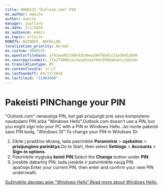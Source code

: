 ```yaml
---
title: 9000233 "Outlook.com" PIN
ms.author: daeite
author: daeite
manager: joallard
ms.date: 3/1/2019
ms.audience: Admin
ms.topic: article
ROBOTS: NOINDEX, NOFOLLOW
localization_priority: Normal
ms.custom: 9000233
ms.openlocfilehash: af81ead91c865d2b36ea20476b91c51e36452690
ms.sourcegitcommit: ffe2f489b1ac3aae62aa784c959da6a41c3261eb
ms.translationtype: MT
ms.contentlocale: lt-LT
ms.lasthandoff: 04/17/2019
ms.locfileid: "31903600"
---
```

# <a name="change-your-pin"></a><span data-ttu-id="d5deb-102">Pakeisti PIN</span><span class="sxs-lookup"><span data-stu-id="d5deb-102">Change your PIN</span></span>

<span data-ttu-id="d5deb-103">"Outlook.com" nenaudoja PIN, bet gali prisijungti prie savo kompiuterio naudodami PIN arba "Windows Hello".</span><span class="sxs-lookup"><span data-stu-id="d5deb-103">Outlook.com doesn't use a PIN, but you might sign into your PC with a PIN or Windows Hello.</span></span> <span data-ttu-id="d5deb-104">Jei norite pakeisti savo PIN kodą, "Windows 10":</span><span class="sxs-lookup"><span data-stu-id="d5deb-104">To change your PIN in Windows 10:</span></span>

1. <span data-ttu-id="d5deb-105">Eikite į pradžios ekraną, tada pasirinkite **Parametrai** > **sąskaitos** > **prisijungimo parinktys**.</span><span class="sxs-lookup"><span data-stu-id="d5deb-105">Go to Start, then select **Settings** > **Accounts** > **Sign-in options**.</span></span>
2. <span data-ttu-id="d5deb-106">Pasirinkite mygtuką **keisti** **PIN**.</span><span class="sxs-lookup"><span data-stu-id="d5deb-106">Select the **Change** button under **PIN**.</span></span>
3. <span data-ttu-id="d5deb-107">Įveskite dabartinį PIN, tada įveskite ir patvirtinkite naują PIN apačioje.</span><span class="sxs-lookup"><span data-stu-id="d5deb-107">Enter your current PIN, then enter and confirm your new PIN underneath.</span></span>

[<span data-ttu-id="d5deb-108">Sužinokite daugiau apie "Windows Hello".</span><span class="sxs-lookup"><span data-stu-id="d5deb-108">Read more about Windows Hello.</span></span>](https://support.microsoft.com/help/17215/)